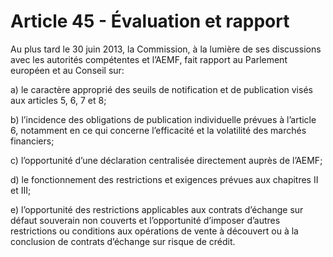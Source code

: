 # Article 45 - Évaluation et rapport


Au plus tard le 30 juin 2013, la Commission, à la lumière de ses discussions avec les autorités compétentes et l’AEMF, fait rapport au Parlement européen et au Conseil sur:

a) le caractère approprié des seuils de notification et de publication visés aux articles 5, 6, 7 et 8;

b) l’incidence des obligations de publication individuelle prévues à l’article 6, notamment en ce qui concerne l’efficacité et la volatilité des marchés financiers;

c) l’opportunité d’une déclaration centralisée directement auprès de l’AEMF;

d) le fonctionnement des restrictions et exigences prévues aux chapitres II et III;

e) l’opportunité des restrictions applicables aux contrats d’échange sur défaut souverain non couverts et l’opportunité d’imposer d’autres restrictions ou conditions aux opérations de vente à découvert ou à la conclusion de contrats d’échange sur risque de crédit.
